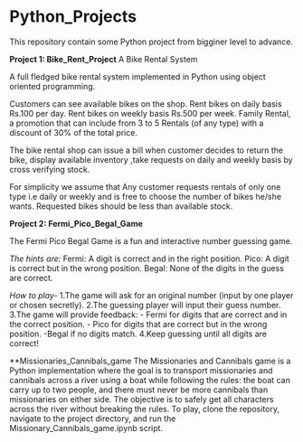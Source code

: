 # Python_Projects

This repository contain some Python project from bigginer level to advance.


**Project 1: Bike_Rent_Project**
A Bike Rental System

A full fledged bike rental system implemented in Python using object oriented programming.

Customers can see available bikes on the shop. Rent bikes on daily basis Rs.100 per day. Rent bikes on weekly basis Rs.500 per week. Family Rental, a promotion that can include from 3 to 5 Rentals (of any type) with a discount of 30% of the total price.

The bike rental shop can issue a bill when customer decides to return the bike, display available inventory ,take requests on daily and weekly basis by cross verifying stock.

For simplicity we assume that Any customer requests rentals of only one type i.e daily or weekly and is free to choose the number of bikes he/she wants. Requested bikes should be less than available stock.


**Project 2: Fermi_Pico_Begal_Game**

The Fermi Pico Begal Game is a fun and interactive number guessing game. 

*The hints are:*
Fermi: A digit is correct and in the right position.
Pico: A digit is correct but in the wrong position.
Begal: None of the digits in the guess are correct.

*How to play-*
1.The game will ask for an original number (input by one player or chosen secretly).
2.The guessing player will input their guess number.
3.The game will provide feedback:
    - Fermi for digits that are correct and in the correct position.
    - Pico for digits that are correct but in the wrong position.
     -Begal if no digits match.
4.Keep guessing until all digits are correct!

**Missionaries_Cannibals_game
The Missionaries and Cannibals game is a Python implementation where the goal is to transport missionaries and cannibals across a river using a boat while following the rules: the boat can carry up to two people, and there must never be more cannibals than missionaries on either side. The objective is to safely get all characters across the river without breaking the rules. To play, clone the repository, navigate to the project directory, and run the Missionary_Cannibals_game.ipynb script.


